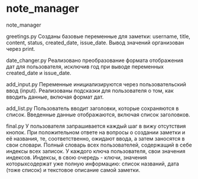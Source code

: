 # note_manager
note_manager



greetings.py 
Созданы базовые переменные для заметки: username, title, content, status, created_date, issue_date.
Вывод значений организован через print.

date_changer.py 
Реализовано преобразование формата отображения дат для пользователя, исключив год при выводе переменных created_date и issue_date.

add_input.py 
Переменные инициализируются через пользовательский ввод (input).
Реализованы подсказки для пользователя о том, как вводить данные, включая формат дат.

add_list.py 
Пользователь вводит заголовки, которые сохраняются в список.
Введенные данные отображаются, включая список заголовков.

final.py 
У пользователя запрашивается каждый шаг в вижу отсутствия кнопок. 
При положительном ответе на вопросы о создании заметки и её названия, те, соответственно, ожидают ввода, а затем заносятся в свои словари.
Полный словарь всех пользователей, содержащий в себе индексы всех записок. У каждого ключа пользователя, свои значения индексов.
Индексы, в свою очередь - ключи, значения которыхсодержат уже полную информацию: список названий, дата (тоже список) и текстовое описание самой заметки.
